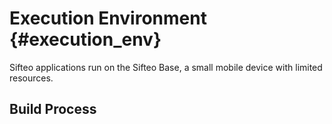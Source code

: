 Execution Environment     {#execution_env}
=====================

Sifteo applications run on the Sifteo Base, a small mobile device with limited resources.

## Build Process

